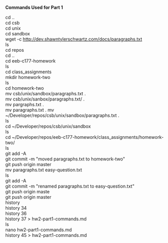 **Commands Used for Part 1**

 cd ..  
 cd csb  
 cd unix  
 cd sandbox  
 wget -c http://dev.shawntylerschwartz.com/docs/paragraphs.txt  
 ls  
 cd repos  
 cd ..  
 cd eeb-c177-homework  
 ls  
 cd class_assignments  
 mkdir homework-two  
 ls  
 cd homework-two  
 mv csb/unix/sandbox/paragraphs.txt .  
 mv csb/unix/sanbox/paragraphs.txt/ .  
 mv pargraphs.txt .  
 mv paragraphs.txt .
 mv ~/Developer/repos/csb/unix/sandbox/paragraphs.txt .  
 ls  
 cd ~/Developer/repos/csb/unix/sandbox  
 ls  
 cd ~/Developer/repos/eeb-c177-homework/class_assignments/homework-two/  
 ls  
 git add -A  
 git commit -m "moved paragraphs.txt to homework-two"  
 git push origin master  
 mv paragraphs.txt easy-question.txt  
 ls  
 git add -A  
 git commit -m "renamed paragraphs.txt to easy-question.txt"  
 git push origin maste  
 git push origin master  
 history  
 history 34  
 history 36  
 history 37 > hw2-part1-commands.md  
 ls  
 nano hw2-part1-commands.md   
 history 45 > hw2-part1-commands.md  
